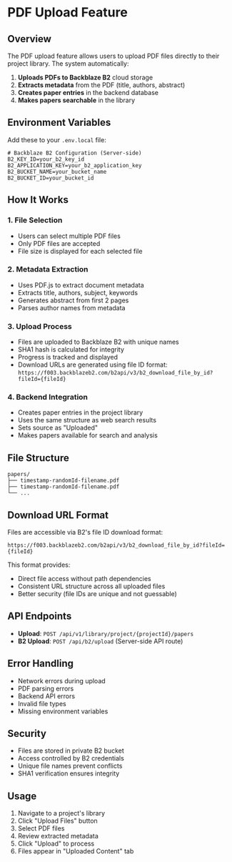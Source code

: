 # PDF Upload Feature

## Overview

The PDF upload feature allows users to upload PDF files directly to their project library. The system automatically:

1. **Uploads PDFs to Backblaze B2** cloud storage
2. **Extracts metadata** from the PDF (title, authors, abstract)
3. **Creates paper entries** in the backend database
4. **Makes papers searchable** in the library

## Environment Variables

Add these to your `.env.local` file:

```env
# Backblaze B2 Configuration (Server-side)
B2_KEY_ID=your_b2_key_id
B2_APPLICATION_KEY=your_b2_application_key
B2_BUCKET_NAME=your_bucket_name
B2_BUCKET_ID=your_bucket_id
```

## How It Works

### 1. File Selection
- Users can select multiple PDF files
- Only PDF files are accepted
- File size is displayed for each selected file

### 2. Metadata Extraction
- Uses PDF.js to extract document metadata
- Extracts title, authors, subject, keywords
- Generates abstract from first 2 pages
- Parses author names from metadata

### 3. Upload Process
- Files are uploaded to Backblaze B2 with unique names
- SHA1 hash is calculated for integrity
- Progress is tracked and displayed
- Download URLs are generated using file ID format: `https://f003.backblazeb2.com/b2api/v3/b2_download_file_by_id?fileId={fileId}`

### 4. Backend Integration
- Creates paper entries in the project library
- Uses the same structure as web search results
- Sets source as "Uploaded"
- Makes papers available for search and analysis

## File Structure

```
papers/
├── timestamp-randomId-filename.pdf
├── timestamp-randomId-filename.pdf
└── ...
```

## Download URL Format

Files are accessible via B2's file ID download format:
```
https://f003.backblazeb2.com/b2api/v3/b2_download_file_by_id?fileId={fileId}
```

This format provides:
- Direct file access without path dependencies
- Consistent URL structure across all uploaded files
- Better security (file IDs are unique and not guessable)

## API Endpoints

- **Upload**: `POST /api/v1/library/project/{projectId}/papers`
- **B2 Upload**: `POST /api/b2/upload` (Server-side API route)

## Error Handling

- Network errors during upload
- PDF parsing errors
- Backend API errors
- Invalid file types
- Missing environment variables

## Security

- Files are stored in private B2 bucket
- Access controlled by B2 credentials
- Unique file names prevent conflicts
- SHA1 verification ensures integrity

## Usage

1. Navigate to a project's library
2. Click "Upload Files" button
3. Select PDF files
4. Review extracted metadata
5. Click "Upload" to process
6. Files appear in "Uploaded Content" tab 